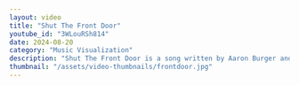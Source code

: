 ```yaml
---
layout: video
title: "Shut The Front Door"
youtube_id: "3WLouRSh814"
date: 2024-08-20
category: "Music Visualization"
description: "Shut The Front Door is a song written by Aaron Burger and performed by Strange Cake."
thumbnail: "/assets/video-thumbnails/frontdoor.jpg"
---
```

